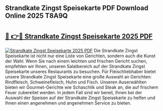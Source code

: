 ## Strandkate Zingst Speisekarte PDF Download Online 2025 T8A9Q

# <h2><a href="http://gcdw5pd.nevu.top/?p=Strandkate+Zingst+Speisekarte">🔗 👉🔴 Strandkate Zingst Speisekarte 2025 PDF</a></h2>

[![Strandkate Zingst Speisekarte 2025 PDF](https://i.imgur.com/dBaPXMq.png)](http://gcdw5pd.nevu.top/?p=Strandkate+Zingst+Speisekarte)
Die Strandkate Zingst Speisekarte ist nicht nur eine Liste von Gerichten, sondern auch die Kunst der Wahl. Wenn Sie nach einem leichten und frischen Gericht suchen, empfehlen wir Ihnen, unseren Salatbereich auf der Strandkate Zingst Speisekarte unseres Restaurants zu besuchen. Für Fleischliebhaber bietet unsere Strandkate Zingst Speisekarte eine große Auswahl an Gerichten: Rindfleisch, Schweinefleisch, Huhn und Fisch. Unseren Auserwählten bieten wir Gourmet-Gerichte wie Schaschlik und Steak an, die auf frischem Feuer zubereitet werden. In jedem Fall sind wir bereit, Ihnen bei der Auswahl der Speisen auf der Strandkate Zingst Speisekarte zu helfen und Ihnen einen angenehmen und angenehmen Service zu bieten.
